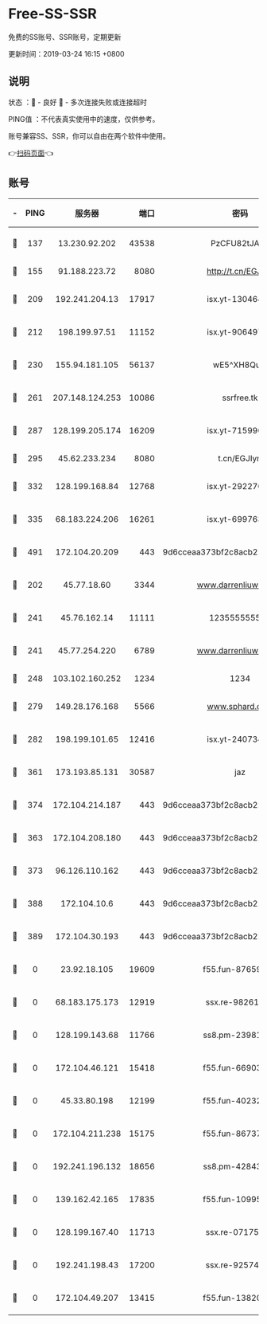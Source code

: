 # Free-SS-SSR

免费的SS账号、SSR账号，定期更新

更新时间：2019-03-24 16:15 +0800

## 说明

状态     ：🙂 - 良好 🙁 - 多次连接失败或连接超时

PING值   ：不代表真实使用中的速度，仅供参考。

账号兼容SS、SSR，你可以自由在两个软件中使用。

👉[扫码页面](https://liesauer.github.io/Free-SS-SSR/)👈

## 账号

|-|PING|服务器|端口|密码|加密方式|区域|
|:----:|:----:|:-----:|-----:|:----:|:----:|:----:|
|🙂|137|13.230.92.202|43538|PzCFU82tJAdZ|aes-256-cfb|JP|
|🙂|155|91.188.223.72|8080|http://t.cn/EGJIyrl|rc4-md5|RU|
|🙂|209|192.241.204.13|17917|isx.yt-13046468|aes-256-cfb|US|
|🙂|212|198.199.97.51|11152|isx.yt-90649731|aes-256-cfb|US|
|🙂|230|155.94.181.105|56137|wE5^XH8Quw|aes-256-cfb|US|
|🙂|261|207.148.124.253|10086|ssrfree.tk|aes-256-cfb|SG|
|🙂|287|128.199.205.174|16209|isx.yt-71599058|aes-256-cfb|SG|
|🙂|295|45.62.233.234|8080|t.cn/EGJIyrl|rc4-md5|CA|
|🙂|332|128.199.168.84|12768|isx.yt-29227079|aes-256-cfb|SG|
|🙂|335|68.183.224.206|16261|isx.yt-69976320|aes-256-cfb|SG|
|🙂|491|172.104.20.209|443|9d6cceaa373bf2c8acb22e60b6a58be6|aes-256-cfb|US|
|🙂|202|45.77.18.60|3344|www.darrenliuwei.com|aes-256-cfb|JP|
|🙂|241|45.76.162.14|11111|123555555555|aes-256-cfb|SG|
|🙂|241|45.77.254.220|6789|www.darrenliuwei.com|aes-256-cfb|SG|
|🙂|248|103.102.160.252|1234|1234|rc4-md5|JP|
|🙂|279|149.28.176.168|5566|www.sphard.com|aes-256-cfb|AU|
|🙂|282|198.199.101.65|12416|isx.yt-24073404|aes-256-cfb|US|
|🙂|361|173.193.85.131|30587|jaz|aes-256-cfb|US|
|🙂|374|172.104.214.187|443|9d6cceaa373bf2c8acb22e60b6a58be6|aes-256-cfb|US|
|🙁|363|172.104.208.180|443|9d6cceaa373bf2c8acb22e60b6a58be6|aes-256-cfb|US|
|🙁|373|96.126.110.162|443|9d6cceaa373bf2c8acb22e60b6a58be6|aes-256-cfb|US|
|🙁|388|172.104.10.6|443|9d6cceaa373bf2c8acb22e60b6a58be6|aes-256-cfb|US|
|🙁|389|172.104.30.193|443|9d6cceaa373bf2c8acb22e60b6a58be6|aes-256-cfb|US|
|🙁|0|23.92.18.105|19609|f55.fun-87659227|aes-256-cfb|US|
|🙁|0|68.183.175.173|12919|ssx.re-98261099|aes-256-cfb|US|
|🙁|0|128.199.143.68|11766|ss8.pm-23981058|aes-256-cfb|SG|
|🙁|0|172.104.46.121|15418|f55.fun-66903373|aes-256-cfb|SG|
|🙁|0|45.33.80.198|12199|f55.fun-40232335|aes-256-cfb|US|
|🙁|0|172.104.211.238|15175|f55.fun-86737325|aes-256-cfb|US|
|🙁|0|192.241.196.132|18656|ss8.pm-42843855|aes-256-cfb|US|
|🙁|0|139.162.42.165|17835|f55.fun-10995182|aes-256-cfb|SG|
|🙁|0|128.199.167.40|11713|ssx.re-07175601|aes-256-cfb|SG|
|🙁|0|192.241.198.43|17200|ssx.re-92574100|aes-256-cfb|US|
|🙁|0|172.104.49.207|13415|f55.fun-13820852|aes-256-cfb|SG|
